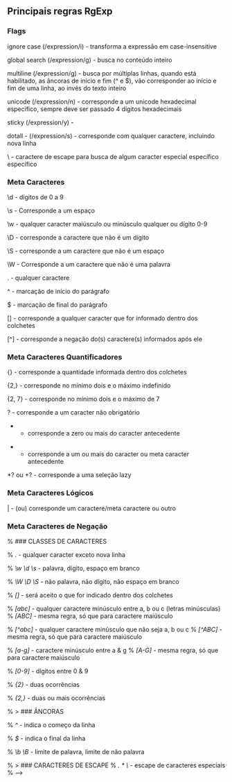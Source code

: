 ## Principais regras RgExp

### Flags

ignore case (/expression/i) - transforma a expressão em case-insensitive

global search (/expression/g) - busca no conteúdo inteiro

multiline (/expression/g) - busca por múltiplas linhas, quando está habilitado, 
                            as âncoras de início e fim (^ e $), vão corresponder 
                            ao início e fim de uma linha, ao invés do texto inteiro

unicode (/expression/n) - corresponde a um unicode hexadecimal específico, sempre deve 
                          ser passado 4 dígitos hexadecimais  

sticky (/expression/y) -  

dotall - (/expression/s) - corresponde com qualquer caractere, incluindo nova linha

\ -  caractere de escape para busca de algum caracter especial específico específico

### Meta Caracteres

\d - dígitos de 0 a 9

\s - Corresponde a um espaço

\w - qualquer caracter maiúsculo ou minúsculo qualquer ou dígito 0-9

\D - corresponde a caractere que não é um dígito

\S - corresponde a um caractere que não é um espaço

\W - Corresponde a um caractere que não é uma palavra

. - qualquer caractere

^ - marcação de início do parágrafo

$ - marcação de final do parágrafo

[] - corresponde a qualquer caracter que for informado dentro dos colchetes

[^] - corresponde a negação do(s) caractere(s) informados após ele

### Meta Caracteres Quantificadores

{} - corresponde a quantidade informada dentro dos colchetes

{2,} - corresponde no mínimo dois e o máximo indefinido

{2, 7} - corresponde no mínimo dois e o máximo de 7

? - corresponde a um caracter não obrigatório

* - corresponde a zero ou mais do caracter antecedente 

+ - corresponde a um ou mais do caracter ou meta caracter antecedente

*? ou +? - corresponde a uma seleção lazy

### Meta Caracteres Lógicos

| - (ou) corresponde um caractere/meta caractere ou outro

### Meta Caracteres de Negação





%  ### CLASSES DE CARACTERES

% _._ - qualquer caracter exceto nova linha

% _\w \d \s_ - palavra, dígito, espaço em branco

% _\W \D \S_ - não palavra, não dígito, não espaço em branco

% _[]_ - será aceito o que for indicado dentro dos colchetes

% _[abc]_ - qualquer caractere minúsculo entre a, b ou c (letras minúsculas) 
% _[ABC]_ - mesma regra, só que para caractere maiúsculo

% _[^abc]_ - qualquer caractere minúsculo que não seja a, b ou c
% _[^ABC]_ - mesma regra, só que para caractere maiúsculo

% _[a-g]_ - caractere minúsculo entre a & g
% _[A-G]_ - mesma regra, só que para caractere maiúsculo

% _[0-9]_ - dígitos entre 0 & 9

% _{2}_ - duas ocorrências

% _{2,}_ - duas ou mais ocorrências

% > ### ÂNCORAS

% _^_ - indica o começo da linha

% _$_ - indica o final da linha

% _\b \B_ - limite de palavra, limite de não palavra 

% > ### CARACTERES DE ESCAPE
% _\. \* \\_ - escape de caracteres especiais
%  -->
